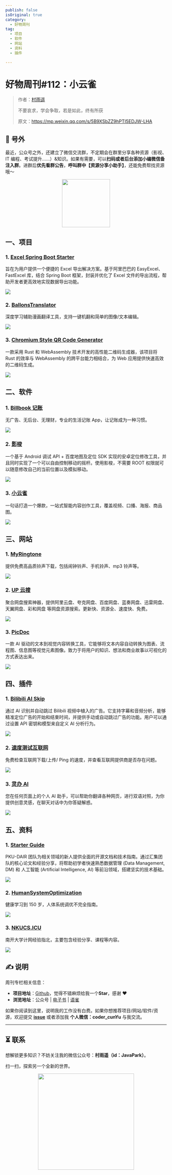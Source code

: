```yaml
---
publish: false
isOriginal: true
category:
  - 好物周刊
tag:
  - 项目
  - 软件
  - 网站
  - 资料
  - 插件

---
```


# 好物周刊#112：小云雀

> 作者：[村雨遥](https://github.com/cunyu1943)
> 
> 不要哀求，学会争取，若是如此，终有所获
> 
> 原文：https://mp.weixin.qq.com/s/5B9XSbZZ9hPTI5EDJW-LHA

## 🎈 号外

最近，公众号之外，还建立了微信交流群，不定期会在群里分享各种资源（影视、IT 编程、考试提升……）&知识。如果有需要，可以**扫码或者后台添加小编微信备注入群**。进群后**优先看群公告**，**呼叫群中【资源分享小助手】**，还能免费帮找资源哦～

<center>
<img src="/contact/wxgroup.jpg" width="150"> 
</center>

## 一、项目

### 1. [Excel Spring Boot Starter](https://github.com/pig-mesh/excel-spring-boot-starter)

旨在为用户提供一个便捷的 Excel 导出解决方案。基于阿里巴巴的 EasyExcel、FastExcel 库，结合 Spring Boot 框架，封装并优化了 Excel 文件的导出流程，帮助开发者更高效地实现数据导出功能。

![](assets/0621-0627/1750204096984-7a917326-8ae8-491e-9572-31e1178c12ef.webp)

### 2. [BallonsTranslator](https://github.com/dmMaze/BallonsTranslator)

深度学习辅助漫画翻译工具，支持一键机翻和简单的图像/文本编辑。

![](assets/0621-0627/1750636877920-baa58706-9d78-4c44-b4d2-524eaef7300e.webp)

### 3. [Chromium Style QR Code Generator](https://github.com/liuliangsir/chromium-style-qrcode-generator-with-wasm)

一款采用 Rust 和 WebAssembly 技术开发的高性能二维码生成器，该项目将 Rust 的效率与 WebAssembly 的跨平台能力相结合，为 Web 应用提供快速高效的二维码生成。

![](assets/0621-0627/1750723183010-6f046286-23f3-473d-a8d2-818c803ce213.webp)

## 二、软件

### 1. [Billbook 记账](https://billbook.net.cn)

无广告、无后台、无理财，专业的生活记账 App，让记账成为一种习惯。

![](assets/0621-0627/1749599889768-c96db83b-69e8-4686-b2df-c3b24bd29bbe.webp)

### 2. [影梭](https://github.com/ZCShou/GoGoGo)

一个基于 Android 调试 API + 百度地图及定位 SDK 实现的安卓定位修改工具，并且同时实现了一个可以自由控制移动的摇杆。使用影梭，不需要 ROOT 权限就可以随意修改自己的当前位置以及模拟移动。

![](assets/0621-0627/1749772974453-23264bd6-9d0a-4ea5-a551-03a6e2e72c4a.webp)

### 3. [小云雀](https://xiaoyunque.jianying.com)

一句话打造一个爆款，一站式智能内容创作工具，覆盖视频、口播、海报、商品图。

![](assets/0621-0627/1750118193871-6fe8d398-2bb2-44a8-b40a-b3715af83265.webp)

## 三、网站

### 1. [MyRingtone](https://myringtone.app)

提供免费高品质铃声下载，包括闹钟铃声、手机铃声、mp3 铃声等。

![](assets/0621-0627/1750809413575-8b338d28-cb53-497e-816e-63268f4cb7d0.webp)

### 2. [UP 云搜](https://www.upyunso.com)

聚合网盘搜索神器，提供阿里云盘、夸克网盘、百度网盘、蓝奏网盘、迅雷网盘、天翼网盘、彩和网盘 等网盘资源搜索。更新快、资源全、速度快、免费。

![](assets/0621-0627/1750809786634-8d52a975-f752-49ed-acfc-21ac8c705a1c.webp)

### 3. [PicDoc](https://www.picdoc.cn)

一款 AI 驱动的文本到视觉内容转换工具，它能够将文本内容自动转换为图表、流程图、信息图等视觉元素图像。致力于将用户的知识、想法和商业故事以可视化的方式表达出来。

![](assets/0621-0627/1750809861493-78df0a83-fbeb-427a-bcd1-bd07486de9ab.webp)

## 四、插件

### 1. [Bilibili AI Skip](https://chromewebstore.google.com/detail/bilibili-ai-skip/lkhedimikicklpjmldabifgkhchnjjan)

通过 AI 识别并自动跳过 Bilibili 视频中植入的广告。它支持字幕和音频分析，能够精准定位广告的开始和结束时间，并提供手动或自动跳过广告的功能。用户可以通过设置 API 密钥和模型来自定义 AI 分析行为。

![](assets/0621-0627/1750723005534-52864a6a-4940-4258-b257-66703979e91a.webp)

### 2. [速度测试互联网](https://chromewebstore.google.com/detail/negdhbfcofmoclhhkocljmbkomilkeej?utm_source=item-share-cb)

免费检查互联网下载/上传/ Ping 的速度，并查看互联网提供商是否存在问题。

![](assets/0621-0627/1750895392346-e91cad53-2f69-45cf-990b-39b6c69bafd8.webp)

### 3. [灵办 AI](https://chromewebstore.google.com/detail/kolfmbdanfjanjcfaefoenjhkfkjcekg?utm_source=item-share-cb)

您在任何页面上的个人 AI 助手，可以帮助你翻译各种网页，进行双语对照，为你提供创意灵感，在聊天对话中为你答疑解惑。

![](assets/0621-0627/1750895643228-1d193735-572e-459f-858c-b78c05c11cb5.webp)

## 五、资料

### 1. [Starter Guide](https://github.com/PKU-DAIR/Starter-Guide)

PKU-DAIR 团队为相关领域的新人提供全面的开源文档和技术指南。通过汇集团队的核心论文和经验分享，将帮助初学者快速熟悉数据管理 (Data Management, DM) 和 人工智能 (Artificial Intelligence, AI) 等前沿领域，搭建坚实的技术基础。

![](assets/0621-0627/1750722757873-d024de8b-0eed-439b-91ac-57056a27fcff.webp)

### 2. [HumanSystemOptimization](https://github.com/zijie0/HumanSystemOptimization)

健康学习到 150 岁，人体系统调优不完全指南。

![](assets/0621-0627/1750723721310-c8fb180d-87e3-4f50-bb3a-8ac0acab4004.webp)

### 3. [NKUCS.ICU](https://github.com/NKUCS-ICU/NKUCS.ICU)

南开大学计网经验指北，主要包含经验分享、课程等内容。

![](assets/0621-0627/1750809271040-05585a12-b83a-4403-8c4a-afe8d2945712.webp)

## ✍️ 说明

周刊专栏相关信息：

- **项目地址**：[Github](https://github.com/cunyu1943/weekly)，觉得不错麻烦给我一个**Star**，感谢 ❤️
- **浏览地址**：公众号 | [电子书](https://cunyu1943.github.io/weekly) | [语雀](https://yuque.com/cunyu1943/weekly)

如果你阅读到这里，说明我的工作没有白费。如果你想推荐项目/网站/软件/资源，欢迎提交 **[issue](https://github.com/cunyu1943/weekly/issues)** 或者添加我 **个人微信：coder_cunYu** 与我交流。

---

## ⏳ 联系

想解锁更多知识？不妨关注我的微信公众号：**村雨遥（id：JavaPark）**。

扫一扫，探索另一个全新的世界。

<center>
<img src="/contact/contact.png" width="300">
</center>


